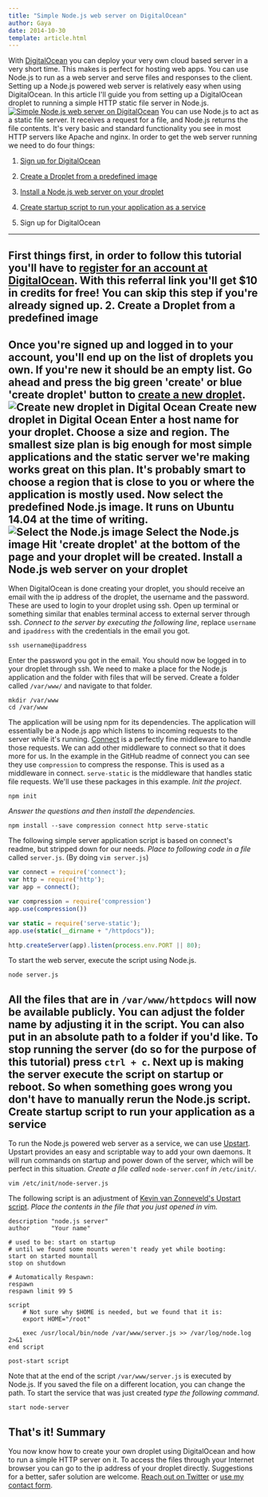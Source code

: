 ```yaml
---
title: "Simple Node.js web server on DigitalOcean"
author: Gaya
date: 2014-10-30
template: article.html
---
```

With [DigitalOcean](https://www.digitalocean.com/?refcode=d5a2f709c373) you can deploy your very own cloud based server in a very short time. This makes is perfect for hosting web apps. You can use Node.js to run as a web server and serve files and responses to the client. Setting up a Node.js powered web server is relatively easy when using DigitalOcean. In this article I'll guide you from setting up a DigitalOcean droplet to running a simple HTTP static file server in Node.js. [![Simple Node.js web server on DigitalOcean](/articles/simple-node-js-web-server-digitalocean/simple-node-js-web-server-on-digitalocean.jpg)](http://www.gayadesign.com/diy/simple-node-js-web-server-digitalocean/)<span id="more-1870"></span> You can use Node.js to act as a static file server. It receives a request for a file, and Node.js returns the file contents. It's very basic and standard functionality you see in most HTTP servers like Apache and nginx. In order to get the web server running we need to do four things:

1. [Sign up for DigitalOcean](#sign-up)
2. [Create a Droplet from a predefined image](#create-droplet)
3. [Install a Node.js web server on your droplet](#install-server)
4. [Create startup script to run your application as a service](#startup-script)

1. Sign up for DigitalOcean
---------------------------

 First things first, in order to follow this tutorial you'll have to [register for an account at DigitalOcean](https://www.digitalocean.com/?refcode=d5a2f709c373). With this referral link you'll get $10 in credits for free! You can skip this step if you're already signed up. 2. Create a Droplet from a predefined image
-------------------------------------------

 Once you're signed up and logged in to your account, you'll end up on the list of droplets you own. If you're new it should be an empty list. Go ahead and press the big green 'create' or blue 'create droplet' button to [create a new droplet](https://cloud.digitalocean.com/droplets/new). ![Create new droplet in Digital Ocean](/articles/simple-node-js-web-server-digitalocean/create-new-droplet-digital-ocean.jpg) Create new droplet in Digital Ocean Enter a host name for your droplet. Choose a size and region. The smallest size plan is big enough for most simple applications and the static server we're making works great on this plan. It's probably smart to choose a region that is close to you or where the application is mostly used. Now select the predefined Node.js image. It runs on Ubuntu 14.04 at the time of writing. ![Select the Node.js image](/articles/simple-node-js-web-server-digitalocean/select-node-js-image-digital-ocean.jpg) Select the Node.js image Hit 'create droplet' at the bottom of the page and your droplet will be created. Install a Node.js web server on your droplet
--------------------------------------------

 When DigitalOcean is done creating your droplet, you should receive an email with the ip address of the droplet, the username and the password. These are used to login to your droplet using ssh. Open up terminal or something similar that enables terminal access to external server through ssh. *Connect to the server by executing the following line*, replace `username` and `ipaddress` with the credentials in the email you got. 
```
ssh username@ipaddress
```
 Enter the password you got in the email. You should now be logged in to your droplet through ssh. We need to make a place for the Node.js application and the folder with files that will be served. Create a folder called `/var/www/` and navigate to that folder. 
```
mkdir /var/www
cd /var/www
```
 The application will be using npm for its dependencies. The application will essentially be a Node.js app which listens to incoming requests to the server while it's running. [Connect](https://github.com/senchalabs/connect "Connect for Node.js") is a perfectly fine middleware to handle those requests. We can add other middleware to connect so that it does more for us. In the example in the GitHub readme of connect you can see they use `compression` to compress the response. This is used as a middleware in connect. `serve-static` is the middleware that handles static file requests. We'll use these packages in this example. *Init the project*. 
```
npm init
```
 *Answer the questions and then install the dependencies.* 
```
npm install --save compression connect http serve-static
```
 The following simple server application script is based on connect's readme, but stripped down for our needs. *Place to following code in a file* called `server.js`. (By doing `vim server.js`) 
```javascript
var connect = require('connect');
var http = require('http');
var app = connect();

var compression = require('compression')
app.use(compression())

var static = require('serve-static');
app.use(static(__dirname + "/httpdocs"));

http.createServer(app).listen(process.env.PORT || 80);
```
 To start the web server, execute the script using Node.js. 
```
node server.js
```
 All the files that are in `/var/www/httpdocs` will now be available publicly. You can adjust the folder name by adjusting it in the script. You can also put in an absolute path to a folder if you'd like. To stop running the server (do so for the purpose of this tutorial) press `ctrl + c`. Next up is making the server execute the script on startup or reboot. So when something goes wrong you don't have to manually rerun the Node.js script. Create startup script to run your application as a service
----------------------------------------------------------

 To run the Node.js powered web server as a service, we can use [Upstart](http://upstart.ubuntu.com/). Upstart provides an easy and scriptable way to add your own daemons. It will run commands on startup and power down of the server, which will be perfect in this situation. *Create a file called* `node-server.conf` *in* `/etc/init/`. 
```
vim /etc/init/node-server.js
```
 The following script is an adjustment of [Kevin van Zonneveld's Upstart script](http://kvz.io/blog/2009/12/15/run-nodejs-as-a-service-on-ubuntu-karmic/). *Place the contents in the file that you just opened in vim.* 
```
description "node.js server"
author      "Your name"

# used to be: start on startup
# until we found some mounts weren't ready yet while booting:
start on started mountall
stop on shutdown

# Automatically Respawn:
respawn
respawn limit 99 5

script
    # Not sure why $HOME is needed, but we found that it is:
    export HOME="/root"

    exec /usr/local/bin/node /var/www/server.js >> /var/log/node.log 2>&1
end script

post-start script
```
 Note that at the end of the script `/var/www/server.js` is executed by Node.js. If you saved the file on a different location, you can change the path. To start the service that was just created *type the following command*. 
```
start node-server
```
 That's it! Summary
-------

 You now know how to create your own droplet using DigitalOcean and how to run a simple HTTP server on it. To access the files through your Internet browser you can go to the ip address of your droplet directly. Suggestions for a better, safer solution are welcome. [Reach out on Twitter](http://twitter.com/GayaNinja) or [use my contact form](/contact/).